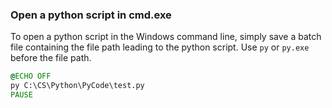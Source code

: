### Open a python script in cmd.exe

To open a python script in the Windows command line, simply save a batch file containing the file path leading to the python script. Use `py` or `py.exe` before the file path. 
```cmd
@ECHO OFF
py C:\CS\Python\PyCode\test.py
PAUSE
```

